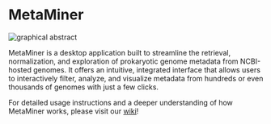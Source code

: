 # MetaMiner

![graphical abstract](https://github.com/user-attachments/assets/d8973c17-ea0c-4b87-9e9f-77c28993bd78)

MetaMiner is a desktop application built to streamline the retrieval, normalization, and exploration of prokaryotic genome metadata from NCBI-hosted genomes. It offers an intuitive, integrated interface that allows users to interactively filter, analyze, and visualize metadata from hundreds or even thousands of genomes with just a few clicks.

For detailed usage instructions and a deeper understanding of how MetaMiner works, please visit our [wiki](https://github.com/prekijpatel/metaminer_dummy/wiki)!
